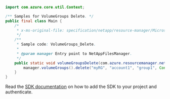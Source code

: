 ```java
import com.azure.core.util.Context;

/** Samples for VolumeGroups Delete. */
public final class Main {
    /*
     * x-ms-original-file: specification/netapp/resource-manager/Microsoft.NetApp/stable/2021-10-01/examples/VolumeGroups_Delete.json
     */
    /**
     * Sample code: VolumeGroups_Delete.
     *
     * @param manager Entry point to NetAppFilesManager.
     */
    public static void volumeGroupsDelete(com.azure.resourcemanager.netapp.NetAppFilesManager manager) {
        manager.volumeGroups().delete("myRG", "account1", "group1", Context.NONE);
    }
}
```

Read the [SDK documentation](https://github.com/Azure/azure-sdk-for-java/blob/azure-resourcemanager-netapp_1.0.0-beta.8/sdk/netapp/azure-resourcemanager-netapp/README.md) on how to add the SDK to your project and authenticate.
